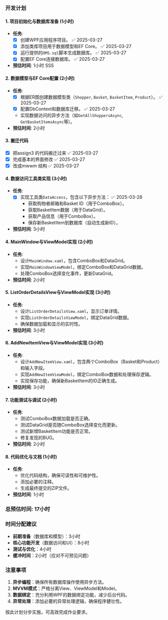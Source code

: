 ### 开发计划

#### 1. 项目初始化与数据库准备 (1小时)
- **任务**:
  - [x] 创建WPF应用程序项目。 ✅ 2025-03-27
  - [x] 添加类库项目用于数据模型和EF Core。 ✅ 2025-03-27
  - [x] 运行提供的`OMS.sql`脚本生成数据库。 ✅ 2025-03-27
  - [x] 配置EF Core连接数据库。 ✅ 2025-03-27
- **预估时间**: 1小时
SSS
#### 2. 数据模型与EF Core配置 (2小时)
- **任务**:
  - [x] 根据ER图创建数据模型类（`Shopper`, `Basket`, `BasketItem`, `Product`）。 ✅ 2025-03-27
  - [x] 配置DbContext和数据库迁移。 ✅ 2025-03-27
  - 实现数据访问的异步方法（如`GetAllShoppersAsync`, `GetBasketItemsAsync`等）。
- **预估时间**: 2小时

#### 3. 搬迁代码

- [x] 把assign3 的代码搬迁过来 ✅ 2025-03-27
- [x] 完成基本的界面修改 ✅ 2025-03-27
- [x] 改成mwwm 结构 ✅ 2025-03-27
#### 4. 数据访问工具类实现 (3小时)
- **任务**:
  - [x] 实现工具类`DataAccess`，包含以下异步方法： ✅ 2025-03-28
    - 获取购物者邮箱和Basket ID（用于ComboBox）。
    - 获取BasketItem数据（用于DataGrid）。
    - 获取产品信息（用于ComboBox）。
    - 保存新BasketItem到数据库（自动生成新ID）。
- **预估时间**: 3小时

#### 4. MainWindow与ViewModel实现 (2小时)
- **任务**:
  - 设计`MainWindow.xaml`，包含ComboBox和DataGrid。
  - 实现`MainWindowViewModel`，绑定ComboBox和DataGrid数据。
  - 处理ComboBox选择变化事件，更新DataGrid。
- **预估时间**: 2小时

#### 5. ListOrderDetailsView与ViewModel实现 (3小时)
- **任务**:
  - 设计`ListOrderDetailsView.xaml`，显示订单详情。
  - 实现`ListOrderDetailsViewModel`，绑定DataGrid数据。
  - 确保数据加载和显示的实时性。
- **预估时间**: 3小时

#### 6. AddNewItemView与ViewModel实现 (3小时)
- **任务**:
  - 设计`AddNewItemView.xaml`，包含两个ComboBox（Basket和Product）和输入字段。
  - 实现`AddNewItemViewModel`，绑定ComboBox数据和处理保存逻辑。
  - 实现保存功能，确保新BasketItem的ID正确生成。
- **预估时间**: 3小时

#### 7. 功能测试与调试 (2小时)
- **任务**:
  - 测试ComboBox数据加载是否正确。
  - 测试DataGrid是否随ComboBox选择变化而更新。
  - 测试新增BasketItem功能是否正常。
  - 修复发现的BUG。
- **预估时间**: 2小时

#### 8. 代码优化与文档 (1小时)
- **任务**:
  - 优化代码结构，确保可读性和可维护性。
  - 添加必要的注释。
  - 生成最终提交的ZIP文件。
- **预估时间**: 1小时

### 总预估时间: 17小时

### 时间分配建议
- **前期准备**（数据库和模型）：3小时
- **核心功能开发**（数据访问和UI）：8小时
- **测试与优化**：4小时
- **缓冲时间**：2小时（应对不可预见问题）

### 注意事项
1. **异步编程**：确保所有数据库操作使用异步方法。
2. **MVVM模式**：严格分离View、ViewModel和Model。
3. **数据绑定**：充分利用WPF的数据绑定功能，减少后台代码。
4. **异常处理**：添加必要的异常处理逻辑，确保程序健壮性。

按此计划分步实施，可高效完成作业要求。